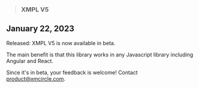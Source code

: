 >### XMPL V5

## January 22, 2023

Released: XMPL V5 is now available in beta. 

The main benefit is that this library works in any Javascript library including Angular and React. 

Since it's in beta, your feedback is welcome! Contact [product@xmcircle.com](mailto:product@xmcircle.com).